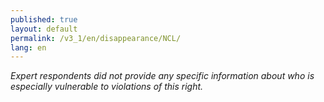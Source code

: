 ```yaml
---
published: true
layout: default
permalink: /v3_1/en/disappearance/NCL/
lang: en
---
```

_Expert respondents did not provide any specific information about who is especially vulnerable to violations of this right._
